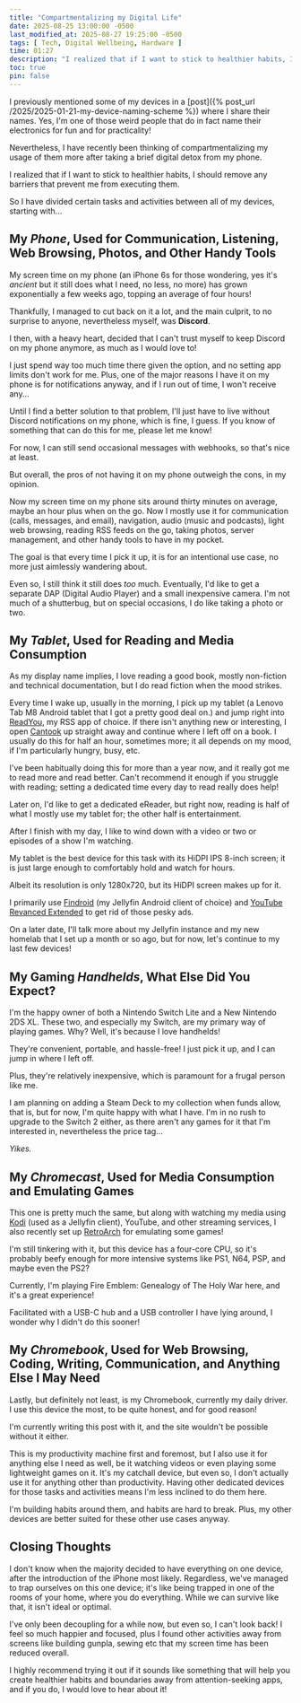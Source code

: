 ```yaml
---
title: "Compartmentalizing my Digital Life"
date: 2025-08-25 13:00:00 -0500
last_modified_at: 2025-08-27 19:25:00 -0500
tags: [ Tech, Digital Wellbeing, Hardware ]
time: 01:27
description: "I realized that if I want to stick to healthier habits, I should remove any barriers that prevent me from executing them. So I have divided certain tasks and activities between all of my devices, starting with..."
toc: true
pin: false
---
```


I previously mentioned some of my devices in a [post]({% post_url /2025/2025-01-21-my-device-naming-scheme %}) where I share their names. Yes, I'm one of those weird people that do in fact name their electronics for fun and for practicality!

Nevertheless, I have recently been thinking of compartmentalizing my usage of them more after taking a brief digital detox from my phone.

I realized that if I want to stick to healthier habits, I should remove any barriers that prevent me from executing them.

So I have divided certain tasks and activities between all of my devices, starting with...

## My *Phone*, Used for Communication, Listening, Web Browsing, Photos, and Other Handy Tools

My screen time on my phone (an iPhone 6s for those wondering, yes it's *ancient* but it still does what I need, no less, no more) has grown exponentially a few weeks ago, topping an average of four hours!

Thankfully, I managed to cut back on it a lot, and the main culprit, to no surprise to anyone, nevertheless myself, was **Discord**.

I then, with a heavy heart, decided that I can't trust myself to keep Discord on my phone anymore, as much as I would love to!

I just spend way too much time there given the option, and no setting app limits don't work for me. Plus, one of the major reasons I have it on my phone is for notifications anyway, and if I run out of time, I won't receive any...

Until I find a better solution to that problem, I'll just have to live without Discord notifications on my phone, which is fine, I guess. If you know of something that can do this for me, please let me know!

For now, I can still send occasional messages with webhooks, so that's nice at least.

But overall, the pros of not having it on my phone outweigh the cons, in my opinion.

Now my screen time on my phone sits around thirty minutes on average, maybe an hour plus when on the go. Now I mostly use it for communication (calls, messages, and email), navigation, audio (music and podcasts), light web browsing, reading RSS feeds on the go, taking photos, server management, and other handy tools to have in my pocket.

The goal is that every time I pick it up, it is for an intentional use case, no more just aimlessly wandering about.

Even so, I still think it still does *too* much. Eventually, I'd like to get a separate DAP (Digital Audio Player) and a small inexpensive camera. I'm not much of a shutterbug, but on special occasions, I do like taking a photo or two.

## My *Tablet*, Used for Reading and Media Consumption

As my display name implies, I love reading a good book, mostly non-fiction and technical documentation, but I do read fiction when the mood strikes.

Every time I wake up, usually in the morning, I pick up my tablet (a Lenovo Tab M8 Android tablet that I got a pretty good deal on.) and jump right into [ReadYou](https://github.com/ReadYouApp/ReadYou), my RSS app of choice. If there isn't anything new or interesting, I open [Cantook](https://play.google.com/store/apps/details?id=com.aldiko.android&hl=en-US&pli=1) up straight away and continue where I left off on a book. I usually do this for half an hour, sometimes more; it all depends on my mood, if I'm particularly hungry, busy, etc.

I've been habitually doing this for more than a year now, and it really got me to read more and read better. Can't recommend it enough if you struggle with reading; setting a dedicated time every day to read really does help!

Later on, I'd like to get a dedicated eReader, but right now, reading is half of what I mostly use my tablet for; the other half is entertainment.

After I finish with my day, I like to wind down with a video or two or episodes of a show I'm watching.

My tablet is the best device for this task with its HiDPI IPS 8-inch screen; it is just large enough to comfortably hold and watch for hours.

Albeit its resolution is only 1280x720, but its HiDPI screen makes up for it.

I primarily use [Findroid](https://github.com/jarnedemeulemeester/findroid) (my Jellyfin Android client of choice) and [YouTube Revanced Extended](https://github.com/NoName-exe/revanced-extended) to get rid of those pesky ads.

On a later date, I'll talk more about my Jellyfin instance and my new homelab that I set up a month or so ago, but for now, let's continue to my last few devices!

## My Gaming *Handhelds*, What Else Did You Expect?

I'm the happy owner of both a Nintendo Switch Lite and a New Nintendo 2DS XL. These two, and especially my Switch, are my primary way of playing games. Why? Well, it's because I love handhelds!

They're convenient, portable, and hassle-free! I just pick it up, and I can jump in where I left off.

Plus, they're relatively inexpensive, which is paramount for a frugal person like me.

I am planning on adding a Steam Deck to my collection when funds allow, that is, but for now, I'm quite happy with what I have. I'm in no rush to upgrade to the Switch 2 either, as there aren't any games for it that I'm interested in, nevertheless the price tag...

*Yikes.*

## My *Chromecast*, Used for Media Consumption and Emulating Games

This one is pretty much the same, but along with watching my media using [Kodi](https://kodi.tv/) (used as a Jellyfin client), YouTube, and other streaming services, I also recently set up [RetroArch](https://www.retroarch.com/) for emulating some games!

I'm still tinkering with it, but this device has a four-core CPU, so it's probably beefy enough for more intensive systems like PS1, N64, PSP, and maybe even the PS2?

Currently, I'm playing Fire Emblem: Genealogy of The Holy War here, and it's a great experience!

Facilitated with a USB-C hub and a USB controller I have lying around, I wonder why I didn't do this sooner!

## My *Chromebook*, Used for Web Browsing, Coding, Writing, Communication, and Anything Else I May Need

Lastly, but definitely not least, is my Chromebook, currently my daily driver. I use this device the most, to be quite honest, and for good reason!

I'm currently writing this post with it, and the site wouldn't be possible without it either.

This is my productivity machine first and foremost, but I also use it for anything else I need as well, be it watching videos or even playing some lightweight games on it. It's my catchall device, but even so, I don't actually use it for anything other than productivity. Having other dedicated devices for those tasks and activities means I'm less inclined to do them here.

I'm building habits around them, and habits are hard to break. Plus, my other devices are better suited for these other use cases anyway.

## Closing Thoughts

I don't know when the majority decided to have everything on one device, after the introduction of the iPhone most likely. Regardless, we've managed to trap ourselves on this one device; it's like being trapped in one of the rooms of your home, where you do everything. While we can survive like that, it isn't ideal or optimal.

I've only been decoupling for a while now, but even so, I can't look back! I feel so much happier and focused, plus I found other activities away from screens like building gunpla, sewing etc that my screen time has been reduced overall.

I highly recommend trying it out if it sounds like something that will help you create healthier habits and boundaries away from attention-seeking apps, and if you do, I would love to hear about it!
